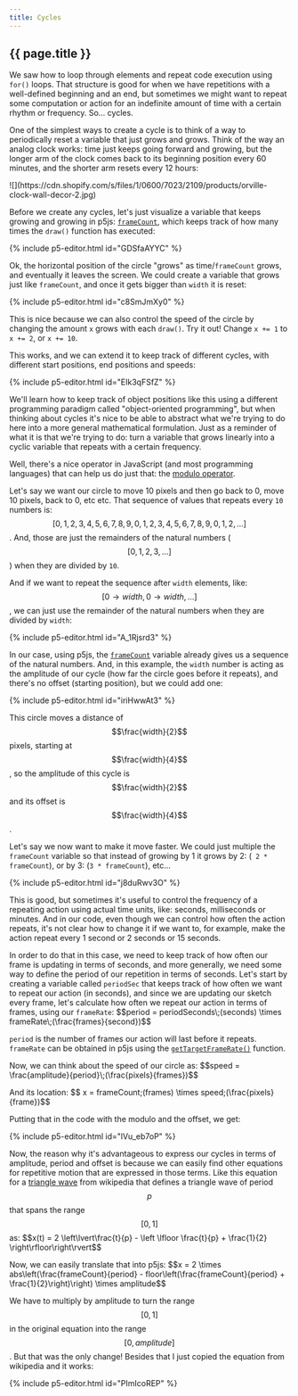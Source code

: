 ```yaml
---
title: Cycles
---
```


<h2 class="week-title">{{ page.title }}</h2>

We saw how to loop through elements and repeat code execution using ```for()``` loops. That structure is good for when we have repetitions with a well-defined beginning and an end, but sometimes we might want to repeat some computation or action for an indefinite amount of time with a certain rhythm or frequency. So... cycles.

One of the simplest ways to create a cycle is to think of a way to periodically reset a variable that just grows and grows. Think of the way an analog clock works: time just keeps going forward and growing, but the longer arm of the clock comes back to its beginning position every 60 minutes, and the shorter arm resets every 12 hours:

<div class="image-row image-row-2" markdown=1>
  <div class="img-wrapper" markdown=1>
  ![](https://cdn.shopify.com/s/files/1/0600/7023/2109/products/orville-clock-wall-decor-2.jpg)
  </div>
</div>

Before we create any cycles, let's just visualize a variable that keeps growing and growing in p5js: [```frameCount```](https://p5js.org/reference/#/p5/frameCount), which keeps track of how many times the ```draw()``` function has executed:

{% include p5-editor.html id="GDSfaAYYC" %}

Ok, the horizontal position of the circle "grows" as time/```frameCount``` grows, and eventually it leaves the screen. We could create a variable that grows just like ```frameCount```, and once it gets bigger than ```width``` it is reset:

{% include p5-editor.html id="c8SmJmXy0" %}

This is nice because we can also control the speed of the circle by changing the amount ```x``` grows with each ```draw()```. Try it out! Change ```x += 1``` to ```x += 2```, or ```x += 10```.

This works, and we can extend it to keep track of different cycles, with different start positions, end positions and speeds:

{% include p5-editor.html id="EIk3qFSfZ" %}

We'll learn how to keep track of object positions like this using a different programming paradigm called "object-oriented programming", but when thinking about cycles it's nice to be able to abstract what we're trying to do here into a more general mathematical formulation. Just as a reminder of what it is that we're trying to do: turn a variable that grows linearly into a cyclic variable that repeats with a certain frequency.

Well, there's a nice operator in JavaScript (and most programming languages) that can help us do just that: the [modulo operator](https://betterexplained.com/articles/fun-with-modular-arithmetic/).

Let's say we want our circle to move 10 pixels and then go back to 0, move 10 pixels, back to 0, etc etc. That sequence of values that repeats every ```10``` numbers is: $$[0,1,2,3,4,5,6,7,8,9, 0,1,2,3,4,5,6,7,8,9, 0,1,2,...]$$. And, those are just the remainders of the natural numbers ($$[0,1,2,3,...]$$) when they are divided by ```10```.

And if we want to repeat the sequence after ```width``` elements, like: $$[0 \rightarrow width, 0 \rightarrow width, ...]$$, we can just use the remainder of the natural numbers when they are divided by ```width```:

{% include p5-editor.html id="A_1Rjsrd3" %}

In our case, using p5js, the [```frameCount```](https://p5js.org/reference/#/p5/frameCount) variable already gives us a sequence of the natural numbers. And, in this example, the ```width``` number is acting as the amplitude of our cycle (how far the circle goes before it repeats), and there's no offset (starting position), but we could add one:

{% include p5-editor.html id="iriHwwAt3" %}

This circle moves a distance of $$\frac{width}{2}$$ pixels, starting at $$\frac{width}{4}$$, so the amplitude of this cycle is $$\frac{width}{2}$$ and its offset is $$\frac{width}{4}$$.

Let's say we now want to make it move faster. We could just multiple the ```frameCount``` variable so that instead of growing by 1 it grows by 2: (``` 2 * frameCount```), or by 3: (```3 * frameCount```), etc...

{% include p5-editor.html id="j8duRwv3O" %}

This is good, but sometimes it's useful to control the frequency of a repeating action using actual time units, like: seconds, milliseconds or minutes. And in our code, even though we can control how often the action repeats, it's not clear how to change it if we want to, for example, make the action repeat every 1 second or 2 seconds or 15 seconds.

In order to do that in this case, we need to keep track of how often our frame is updating in terms of seconds, and more generally, we need some way to define the period of our repetition in terms of seconds. Let's start by creating a variable called ```periodSec``` that keeps track of how often we want to repeat our action (in seconds), and since we are updating our sketch every frame, let's calculate how often we repeat our action in terms of frames, using our ```frameRate```: \$$period = periodSeconds\;(seconds) \times frameRate\;(\frac{frames}{second})$$

```period``` is the number of frames our action will last before it repeats. ```frameRate``` can be obtained in p5js using the [```getTargetFrameRate()```](https://p5js.org/reference/#/p5/getTargetFrameRate) function.

Now, we can think about the speed of our circle as: \$$speed = \frac{amplitude}{period}\;(\frac{pixels}{frames})$$

And its location: \$$ x = frameCount\;(frames) \times speed\;(\frac{pixels}{frame})$$

Putting that in the code with the modulo and the offset, we get:

{% include p5-editor.html id="lVu_eb7oP" %}

Now, the reason why it's advantageous to express our cycles in terms of amplitude, period and offset is because we can easily find other equations for repetitive motion that are expressed in those terms. Like this equation for a [triangle wave](https://en.wikipedia.org/wiki/Triangle_wave#Definition) from wikipedia that defines a triangle wave of period $$p$$ that spans the range $$[0, 1]$$ as: \$$x(t) = 2 \left\lvert\frac{t}{p} - \left \lfloor \frac{t}{p} + \frac{1}{2} \right\rfloor\right\rvert$$

Now, we can easily translate that into p5js: \$$x = 2 \times abs\left(\frac{frameCount}{period} - floor\left(\frac{frameCount}{period} + \frac{1}{2}\right)\right) \times amplitude$$

We have to multiply by amplitude to turn the range $$[0, 1]$$ in the original equation into the range $$[0, amplitude]$$. But that was the only change! Besides that I just copied the equation from wikipedia and it works:

{% include p5-editor.html id="PImIcoREP" %}
